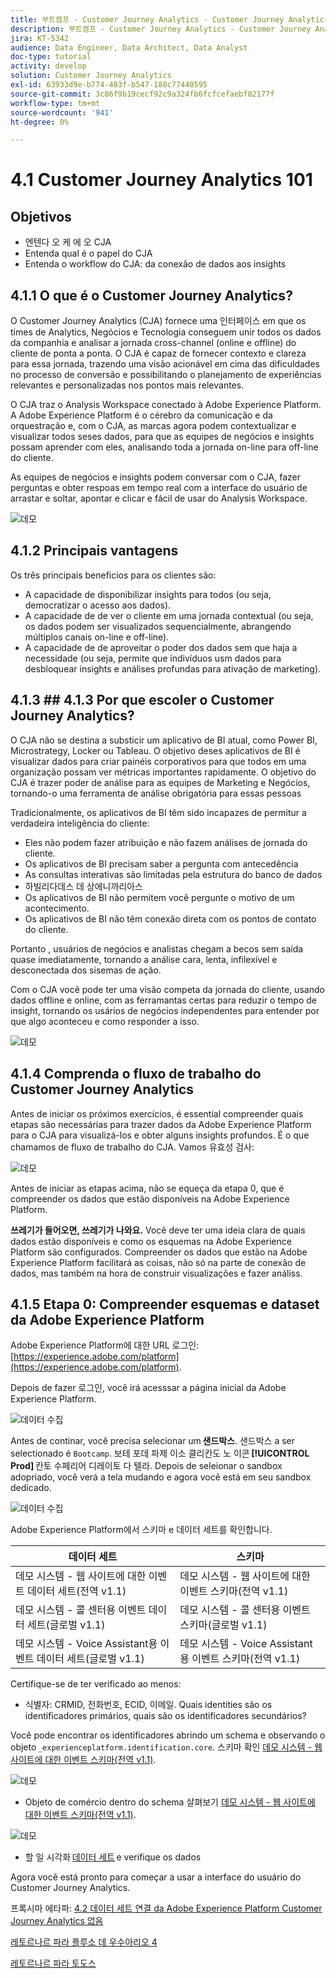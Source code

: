 ```yaml
---
title: 부트캠프 - Customer Journey Analytics - Customer Journey Analytics 101 - 브라질
description: 부트캠프 - Customer Journey Analytics - Customer Journey Analytics 101 - 브라질
jira: KT-5342
audience: Data Engineer, Data Architect, Data Analyst
doc-type: tutorial
activity: develop
solution: Customer Journey Analytics
exl-id: 63933d9e-b774-483f-b547-188c77440595
source-git-commit: 3c86f9b19cecf92c9a324fb6fcfcefaebf82177f
workflow-type: tm+mt
source-wordcount: '941'
ht-degree: 0%

---
```


# 4.1 Customer Journey Analytics 101

## Objetivos

- 엔텐다 오 케 에 오 CJA
- Entenda qual é o papel do CJA
- Entenda o workflow do CJA: da conexão de dados aos insights

## 4.1.1 O que é o Customer Journey Analytics?

O Customer Journey Analytics (CJA) fornece uma 인터페이스 em que os times de Analytics, Negócios e Tecnologia conseguem unir todos os dados da companhia e analisar a jornada cross-channel (online e offline) do cliente de ponta a ponta. O CJA é capaz de fornecer contexto e clareza para essa jornada, trazendo uma visão acionável em cima das dificuldades no processo de conversão e possibilitando o planejamento de experiências relevantes e personalizadas nos pontos mais relevantes.

O CJA traz o Analysis Workspace conectado à Adobe Experience Platform. A Adobe Experience Platform é o cérebro da comunicação e da orquestração e, com o CJA, as marcas agora podem contextualizar e visualizar todos seses dados, para que as equipes de negócios e insights possam aprender com eles, analisando toda a jornada on-line para off-line do cliente.

As equipes de negócios e insights podem conversar com o CJA, fazer perguntas e obter respoas em tempo real com a interface do usuário de arrastar e soltar, apontar e clicar e fácil de usar do Analysis Workspace.

![데모](./images/cja-adv-analysis1.png)

## 4.1.2 Principais vantagens

Os três principais beneficios para os clientes são:

- A capacidade de disponibilizar insights para todos (ou seja, democratizar o acesso aos dados).
- A capacidade de de ver o cliente em uma jornada contextual (ou seja, os dados podem ser visualizados sequencialmente, abrangendo múltiplos canais on-line e off-line).
- A capacidade de de aproveitar o poder dos dados sem que haja a necessidade (ou seja, permite que indivíduos usm dados para desbloquear insights e análises profundas para ativação de marketing).

## 4.1.3 ## 4.1.3 Por que escoler o Customer Journey Analytics?

O CJA não se destina a substicir um aplicativo de BI atual, como Power BI, Microstrategy, Locker ou Tableau. O objetivo deses aplicativos de BI é visualizar dados para criar painéis corporativos para que todos em uma organização possam ver métricas importantes rapidamente. O objetivo do CJA é trazer poder de análise para as equipes de Marketing e Negócios, tornando-o uma ferramenta de análise obrigatória para essas pessoas



Tradicionalmente, os aplicativos de BI têm sido incapazes de permitur a verdadeira inteligência do cliente:

- Eles não podem fazer atribuição e não fazem análises de jornada do cliente.
- Os aplicativos de BI precisam saber a pergunta com antecedência
- As consultas interativas são limitadas pela estrutura do banco de dados
- 하빌리다데스 데 상에니까리아스
- Os aplicativos de BI não permitem você pergunte o motivo de um acontecimento.
- Os aplicativos de BI não têm conexão direta com os pontos de contato do cliente.

Portanto , usuários de negócios e analistas chegam a becos sem saída quase imediatamente, tornando a análise cara, lenta, infilexível e desconectada dos sisemas de ação.

Com o CJA você pode ter uma visão competa da jornada do cliente, usando dados offline e online, com as ferramantas certas para reduzir o tempo de insight, tornando os usários de negócios independentes para entender por que algo aconteceu e como responder a isso.

![데모](./images/cja-use-case.png)

## 4.1.4 Comprenda o fluxo de trabalho do Customer Journey Analytics

Antes de iniciar os próximos exercícios, é essential compreender quais etapas são necessárias para trazer dados da Adobe Experience Platform para o CJA para visualizá-los e obter alguns insights profundos. É o que chamamos de fluxo de trabalho do CJA. Vamos 유효성 검사:

![데모](./images/cja-work-flow.jpg)

Antes de iniciar as etapas acima, não se equeça da etapa 0, que é compreender os dados que estão disponíveis na Adobe Experience Platform.

**쓰레기가 들어오면, 쓰레기가 나와요.** Você deve ter uma ideia clara de quais dados estão disponíveis e como os esquemas na Adobe Experience Platform são configurados. Compreender os dados que estão na Adobe Experience Platform facilitará as coisas, não só na parte de conexão de dados, mas também na hora de construir visualizações e fazer análiss.

## 4.1.5 Etapa 0: Compreender esquemas e dataset da Adobe Experience Platform

Adobe Experience Platform에 대한 URL 로그인: [https://experience.adobe.com/platform](https://experience.adobe.com/platform).

Depois de fazer 로그인, você irá acesssar a página inicial da Adobe Experience Platform.

![데이터 수집](../uc1/images/home.png)

Antes de continar, você precisa selecionar um **샌드박스**. 샌드박스 a ser selectionado é ``Bootcamp``. 보테 포데 파제 이소 클리칸도 노 이콘 **[!UICONTROL Prod]** 칸토 수페리어 디레이토 다 텔라. Depois de seleionar o sandbox adopriado, você verá a tela mudando e agora você está em seu sandbox dedicado.

![데이터 수집](../uc1/images/sb1.png)

Adobe Experience Platform에서 스키마 e 데이터 세트를 확인합니다.

| 데이터 세트 | 스키마 |
| ----------------- |-------------| 
| 데모 시스템 - 웹 사이트에 대한 이벤트 데이터 세트(전역 v1.1) | 데모 시스템 - 웹 사이트에 대한 이벤트 스키마(전역 v1.1) |
| 데모 시스템 - 콜 센터용 이벤트 데이터 세트(글로벌 v1.1) | 데모 시스템 - 콜 센터용 이벤트 스키마(글로벌 v1.1) |
| 데모 시스템 - Voice Assistant용 이벤트 데이터 세트(글로벌 v1.1) | 데모 시스템 - Voice Assistant용 이벤트 스키마(전역 v1.1) |

Certifique-se de ter verificado ao menos:

- 식별자: CRMID, 전화번호, ECID, 이메일. Quais identities são os identificadores primários, quais são os identificadores secundários?

Você pode encontrar os identificadores abrindo um schema e observando o objeto `_experienceplatform.identification.core`. 스키마 확인 [데모 시스템 - 웹 사이트에 대한 이벤트 스키마(전역 v1.1)](https://experience.adobe.com/platform/schema).

![데모](./images/identity.png)

- Objeto de comércio dentro do schema 살펴보기 [데모 시스템 - 웹 사이트에 대한 이벤트 스키마(전역 v1.1)](https://experience.adobe.com/platform/schema).

![데모](./images/commerce.png)

- 할 일 시각화 [데이터 세트](https://experience.adobe.com/platform/dataset/browse?limit=50&amp;page=1&amp;sortDescending=1&amp;sortField=created) e verifique os dados

Agora você está pronto para começar a usar a interface do usuário do Customer Journey Analytics.

프록시마 에타파: [4.2 데이터 세트 연결 da Adobe Experience Platform Customer Journey Analytics 없음](./ex2.md)

[레토르나르 파라 플루소 데 우수아리오 4](./uc4.md)

[레토르나르 파라 토도스](../../overview.md)
